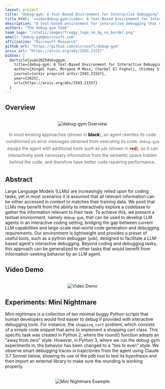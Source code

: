 ```yaml
---
layout: project
title: "debug-gym: A Text-Based Environment for Interactive Debugging"
title_html: '<code>debug-gym</code>: A Text-Based Environment for Interactive Debugging'
description: "A text-based environment for interactive debugging that enables Large Language Models to interactively explore codebases"
authors: "The debug-gym Team"
team_logo: "/static/images/froggy_logo_no_bg_no_border.png"
email: "debug-gym@microsoft.com"
affiliation: "Microsoft Research"
github_url: "https://github.com/microsoft/debug-gym"
arxiv_url: "https://arxiv.org/abs/2503.21557"
bibtex: |
  @article{yuan2025debuggym,
    title={debug-gym: A Text-Based Environment for Interactive Debugging},
    author={Xingdi Yuan, Morgane M Moss, Charbel El Feghali, Chinmay Singh, Darya Moldavskaya, Drew MacPhee, Lucas Caccia, Matheus Pereira, Minseon Kim, Alessandro Sordoni, Marc-Alexandre C\^ot\'e},
    journal={arXiv preprint arXiv:2503.21557},
    year={2025},
    url={https://arxiv.org/abs/2503.21557}
  }
---
```


## Overview

<div style="text-align: center; margin: 2rem 0;">
  <img src="{{ '/static/images/intro_diagram-2.png' | relative_url }}" alt="debug-gym Overview" style="max-width: 100%; height: auto;">
  <p style="margin-top: 1rem; color: #666; line-height: 1.6;">
    In most existing approaches (shown in <span style="color: black; font-weight: bold;">black</span>), an agent rewrites its code conditioned on error messages obtained from executing its code. <code class="lightly-bold">debug-gym</code> equips the agent with additional tools such as <code class="lightly-bold">pdb</code> (shown in <span style="color: rgb(219, 1, 1); font-weight: bold;">red</span>), so it can interactively seek necessary information from the semantic space hidden behind the code, and therefore have better code repairing performance.
  </p>
</div>

## Abstract

Large Language Models (LLMs) are increasingly relied upon for coding tasks, yet in most scenarios it is assumed that all relevant information can be either accessed in context or matches their training data. We posit that LLMs may benefit from the ability to interactively explore a codebase to gather the information relevant to their task. To achieve this, we present a textual environment, namely `debug-gym`, that can be used to develop LLM agents in an interactive coding setting, bridging the gap between current LLM capabilities and large-scale real-world code generation and debugging requirements. Our environment is lightweight and provides a preset of useful tools, such as a python debugger (`pdb`), designed to facilitate a LLM-based agent's interactive debugging. Beyond coding and debugging tasks, this approach can be generalized to other tasks that would benefit from information-seeking behavior by an LLM agent.

## Video Demo

<div style="text-align: center; margin: 2rem 0;">
  <img src="{{ '/static/images/debug-bench-demo.gif' | relative_url }}" alt="Video Demo">
</div>

## Experiments: Mini Nightmare

Mini-nightmare is a collection of ten minimal buggy Python scripts that human developers would find easier to debug if provided with interactive debugging tools. For instance, the `shopping_cart` problem, which consists of a simple code snippet that aims to implement a shopping cart class. This specific task was created in Python 2, where the round() function adopts an "away from zero" style. However, in Python 3, where we run the debug-gym experiments in, the behavior has been changed to a "ties to even" style. We observe smart debugging traces in trajectories from the agent using Claude 3.7 Sonnet below, showing its use of the pdb tool to test its hypothesis and then import an external library to make sure the rounding is working properly.

<div style="text-align: center; margin: 2rem 0;">
  <img src="{{ '/static/images/shopping_cart_mini_nightmare.png' | relative_url }}" alt="Mini Nightmare Example">
</div>

